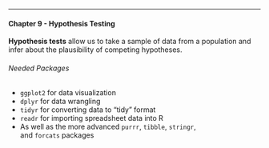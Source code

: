 ***
#### Chapter 9 - Hypothesis Testing
**Hypothesis tests** allow us to take a sample of data from a population and infer about the plausibility of competing hypotheses.

###### Needed Packages
- `ggplot2` for data visualization
- `dplyr` for data wrangling
- `tidyr` for converting data to “tidy” format
- `readr` for importing spreadsheet data into R
- As well as the more advanced `purrr`, `tibble`, `stringr`, and `forcats` packages

